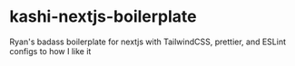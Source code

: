 # kashi-nextjs-boilerplate
Ryan's badass boilerplate for nextjs with TailwindCSS, prettier, and ESLint configs to how I like it
